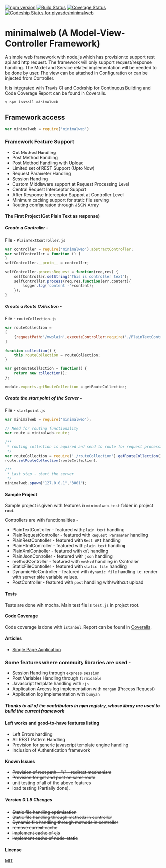 [![npm version](https://badge.fury.io/js/minimalweb.svg)](http://badge.fury.io/js/minimalweb)
[![Build Status](https://travis-ci.org/piyasde/minimalweb.svg?branch=master)](https://travis-ci.org/piyasde/minimalweb.svg?branch=master)
[![Coverage Status](https://coveralls.io/repos/piyasde/minimalweb/badge.svg?branch=master)](https://coveralls.io/r/piyasde/minimalweb?branch=master)
[ ![Codeship Status for piyasde/minimalweb](https://codeship.com/projects/27b39020-9126-0132-1525-6e434ff849c7/status?branch=master)](https://codeship.com/projects/61652)

# minimalweb (A Model-View-Controller Framework)   
A simple web framework with node.js which has provision to support rest api and http request. 
The framework will only support request/response handling. 
The Model and Service related implementation will be needed to be done by user. 
The view can be attached in Configuration or can be injected from Controller.

It is integrated with Travis CI and Codeship for Continuous Building and Code Coverage Report can be found in Coveralls. 

```sh
$ npm install minimalweb
```

## Framework access

```js
var minimalweb = require('minimalweb')
```

### Framework Feature Support

*   Get Method Handling
*   Post Method Handling
*   Post Method Handling with Upload
*   Limited set of REST Support (Upto Now)
*   Request Parameter Handling
*   Session Handling
*   Custom Middleware support at Request Processing Level
*   Central Request Interceptor Support
*   After Response Interceptor Support at Controller Level
*   Minimum caching support for static file serving
*   Routing configuration through JSON Array

#### The First Project (Get Plain Text as response)

##### Create a Controller -

File - `PlainTextController.js`

```js
var controller = require('minimalweb').abstractController;
var selfController = function () {
}
selfController.__proto__ = controller;

selfController.processRequest = function(req,res) {
	selfController.setString("This is controller text");
	selfController.process(req,res,function(err,content){
		logger.log('content -'+content);
	});
}
```

##### Create a Route Collection -

File - `routeCollection.js`

```js
var routeCollection =
[
	{requestPath:'/mwplain',executeController:require('./PlainTextController').getPlainTextController(),format:"plain"}
]

function collection() {
    this.routeCollection = routeCollection;
}

var getRouteCollection = function() {
	return new collection();
};

module.exports.getRouteCollection = getRouteCollection;
```
##### Create the start point of the Server -

File - `startpoint.js`

```js
var minimalweb = require('minimalweb');

// Need for routing functionality
var route = minimalweb.route;

/**
 * routing collection is aquired and send to route for request processing 	
 */
var routeCollection = require('./routeCollection').getRouteCollection().routeCollection;
route.setRouteCollection(routeCollection);

/**
 * Last step - start the server
 */
minimalweb.spawn("127.0.0.1","3001");
```
#### Sample Project

Sample project is given with features in `minimalweb-test` folder in project root.

Controllers are with functionalities -
*   PlainTextController        - featured with `plain text` handling
*   PlainRequestController     - featured with `Request Parameter` handling
*   PlainRestController        - featured with `Rest API` handling
*   PlainHtmlController        - featured with `plain text` handling
*   PlainXmlController         - featured with `xml` handling
*   PlainJsonController        - featured with `json` handling
*   methodController           - featured with `method` handling in Controller
*   StaticFileController       - featured with `static file` handling
*   DynamicFileController      - featured with `dynamic file` handling i.e. render with server side variable values.
*   PostController             - featured with `post` handling with/without upload

#### Tests

Tests are done wih mocha. Main test file is `test.js` in project root.

#### Code Coverage

Code coverage is done with `istanbul`. Report can be found in [Coveralls](https://coveralls.io/r/piyasde/minimalweb).

#### Articles

*   [Single Page Application](http://www.phloxblog.in/single-page-applcation-angularjs-minimalweb-node-mvc-mongodb)

### Some features where commuity libraries are used -
*   Session Handling through `express-session`
*   Post Variables Handling through `formidable`
*   Javascript template handling with `ejs`
*   Application Access log implementation with `morgan` (Process Request)
*   Application log implementation with `bunyan`

##### Thanks to all of the contributors in npm registry, whose libray are used to build the current framework

#### Left works and good-to-have features listing
*   Left Errors handling
*   All REST Pattern Handling 
*   Provision for generic javascript template engine handling
*   Inclusion of Authentication framework

#### Known Issues
*   ~~Provision of root path - "/" - redirect mechanism~~
*   ~~Provision for get and post on same route~~
*   unit testing of all of the above features
*   load testing (Partially done).

##### Version 0.1.8 Changes
* ~~Static file handling optimisation~~
* ~~Static file handling through methods in controller~~
* ~~Dynamic file handling through methods in controller~~
* ~~remove current cache~~
* ~~implement cache of ejs~~
* ~~implement cache of node-static~~

#### License

[MIT](https://github.com/piyasde/minimalweb/blob/master/LICENSE)

